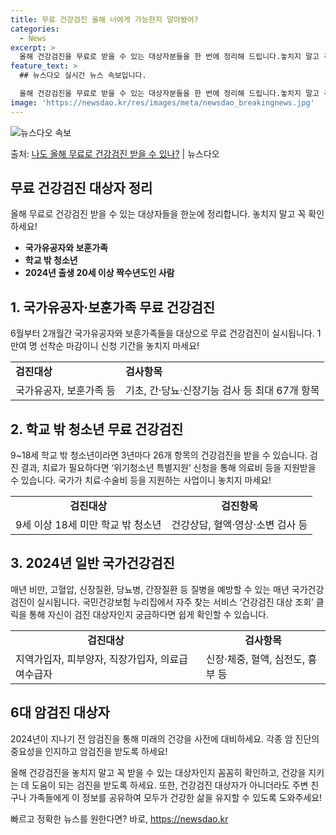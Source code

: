 ```yaml
---
title: 무료 건강검진 올해 너에게 가능한지 알아봤어?
categories:
  - News
excerpt: >
  올해 건강검진을 무료로 받을 수 있는 대상자분들을 한 번에 정리해 드립니다.놓치지 말고 꼭 무료 검진 받으세…
feature_text: >
  ## 뉴스다오 실시간 뉴스 속보입니다.

  올해 건강검진을 무료로 받을 수 있는 대상자분들을 한 번에 정리해 드립니다.놓치지 말고 꼭 무료 검진 받으세…
image: 'https://newsdao.kr/res/images/meta/newsdao_breakingnews.jpg'
---
```


![뉴스다오 속보](https://newsdao.kr/res/images/meta/newsdao_breakingnews.jpg)

<p>출처: <a href="https://newsdao.kr/3855" rel="dofollow">나도 올해 무료로 건강검진 받을 수 있나?</a> | 뉴스다오</p>

<h2 data-ke-size="size26">무료 건강검진 대상자 정리</h2>
<p data-ke-size="size16">올해 무료로 건강검진 받을 수 있는 대상자들을 한눈에 정리합니다. 놓치지 말고 꼭 확인하세요!</p>
<ul>
<li><b>국가유공자와 보훈가족</b></li>
<li><b>학교 밖 청소년</b></li>
<li><b>2024년 출생 20세 이상 짝수년도인 사람</b></li>
</ul>

<h2 data-ke-size="size26">1. 국가유공자·보훈가족 무료 건강검진</h2>
<p data-ke-size="size16">6월부터 2개월간 국가유공자와 보훈가족들을 대상으로 무료 건강검진이 실시됩니다. 1만여 명 선착순 마감이니 신청 기간을 놓치지 마세요!</p>
<table>
<tr>
<td><b>검진대상</b></td>
<td><b>검사항목</b></td>
</tr>
<tr>
<td>국가유공자, 보훈가족 등</td>
<td>기초, 간·당뇨·신장기능 검사 등 최대 67개 항목</td>
</tr>
</table>

<h2 data-ke-size="size26">2. 학교 밖 청소년 무료 건강검진</h2>
<p data-ke-size="size16">9~18세 학교 밖 청소년이라면 3년마다 26개 항목의 건강검진을 받을 수 있습니다. 검진 결과, 치료가 필요하다면 ‘위기청소년 특별지원’ 신청을 통해 의료비 등을 지원받을 수 있습니다. 국가가 치료·수술비 등을 지원하는 사업이니 놓치지 마세요!</p>
<table>
<tr>
<td style="text-align: center; height: 17px;"><b>검진대상</b></td>
<td style="text-align: center; height: 17px;"><b>검진항목</b></td>
</tr>
<tr>
<td>9세 이상 18세 미만 학교 밖 청소년</td>
<td>건강상담, 혈액·영상·소변 검사 등</td>
</tr>
</table>

<h2 data-ke-size="size26">3. 2024년 일반 국가건강검진</h2>
<p data-ke-size="size16">매년 비만, 고혈압, 신장질환, 당뇨병, 간장질환 등 질병을 예방할 수 있는 매년 국가건강검진이 실시됩니다. 국민건강보험 누리집에서 자주 찾는 서비스 ‘건강검진 대상 조회’ 클릭을 통해 자신이 검진 대상자인지 궁금하다면 쉽게 확인할 수 있습니다.</p>
<table>
<tr>
<td style="text-align: center; height: 17px;"><b>검진대상</b></td>
<td style="text-align: center; height: 17px;"><b>검사항목</b></td>
</tr>
<tr>
<td>지역가입자, 피부양자, 직장가입자, 의료급여수급자</td>
<td>신장·체중, 혈액, 심전도, 흉부 등</td>
</tr>
</table>

<h2 data-ke-size="size26">6대 암검진 대상자</h2>
<p data-ke-size="size16">2024년이 지나기 전 암검진을 통해 미래의 건강을 사전에 대비하세요. 각종 암 진단의 중요성을 인지하고 암검진을 받도록 하세요!</p>

<p data-ke-size="size16">올해 건강검진을 놓치지 말고 꼭 받을 수 있는 대상자인지 꼼꼼히 확인하고, 건강을 지키는 데 도움이 되는 검진을 받도록 하세요. 또한, 건강검진 대상자가 아니더라도 주변 친구나 가족들에게 이 정보를 공유하여 모두가 건강한 삶을 유지할 수 있도록 도와주세요!</p>

<p data-ke-size="size16"></p> 

빠르고 정확한 뉴스를 원한다면? 바로, <a href="https://newsdao.kr" rel="dofollow">https://newsdao.kr</a>


